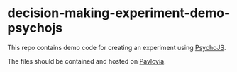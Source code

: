 # decision-making-experiment-demo-psychojs

This repo contains demo code for creating an experiment using [PsychoJS](https://github.com/psychopy/psychojs).

The files should be contained and hosted on [Pavlovia](https://pavlovia.org/).

